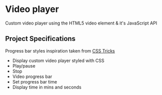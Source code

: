 # Video player

Custom video player using the HTML5 video element &amp; it's JavaScript API

## Project Specifications

Progress bar styles inspiration taken from [CSS Tricks](https://css-tricks.com/styling-cross-browser-compatible-range-inputs-css/)

- Display custom video player styled with CSS
- Play/pause
- Stop
- Video progress bar
- Set progress bar time
- Display time in mins and seconds
